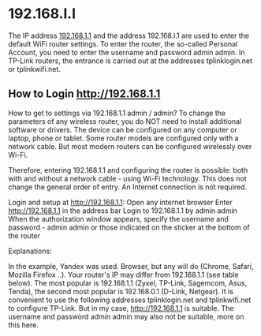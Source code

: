# 192.168.l.l
The IP address [192.168.1.1](https://github.com/web-apply/192.168.1.1) and the address 192.168.l.1 are used to enter the default WiFi router settings. To enter the router, the so-called Personal Account, you need to enter the username and password admin admin. In TP-Link routers, the entrance is carried out at the addresses tplinklogin.net or tplinkwifi.net.

## How to Login http://192.168.1.1
How to get to settings via 192.168.1.1 admin / admin?
To change the parameters of any wireless router, you do NOT need to install additional software or drivers. The device can be configured on any computer or laptop, phone or tablet. Some router models are configured only with a network cable. But most modern routers can be configured wirelessly over Wi-Fi.

Therefore, entering 192.168.1.1 and configuring the router is possible: both with and without a network cable - using Wi-Fi technology. This does not change the general order of entry. An Internet connection is not required.

Login and setup at http://192.168.1.1:
Open any internet browser
Enter http://192.168.1.1 in the address bar
Login to 192.168.1.1 by admin admin
When the authorization window appears, specify the username and password - admin admin or those indicated on the sticker at the bottom of the router

 
Explanations:

In the example, Yandex was used. Browser, but any will do (Chrome, Safari, Mozilla Firefox ..). Your router's IP may differ from 192.168.1.1 (see table below). The most popular is 192.168.1.1 (Zyxel, TP-Link, Sagemcom, Asus, Tenda), the second most popular is 192.168.0.1 (D-Link, Netgear). It is convenient to use the following addresses tplinklogin.net and tplinkwifi.net to configure TP-Link. But in my case, http://192.168.1.1 is suitable. The username and password admin admin may also not be suitable, more on this here.
